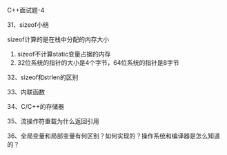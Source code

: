 C++面试题-4

31、sizeof小结

sizeof计算的是在栈中分配的内存大小

1. sizeof不计算static变量占据的内存
2. 32位系统的指针的大小是4个字节，64位系统的指针是8字节

32、sizeof和strlen的区别

33、内联函数

34、C/C++的存储器

35、流操作符重载为什么返回引用

36、全局变量和局部变量有何区别？如何实现的？操作系统和编译器是怎么知道的？